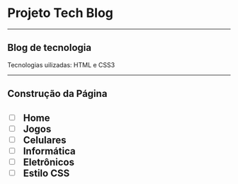 <h1 aling="center">Projeto Tech Blog</h1> <hr>

<h2>Blog de tecnologia</h2>

<p>Tecnologias uilizadas: HTML e CSS3</p> <hr>

<h2>Construção da Página<h2>

- [ ] Home
- [ ] Jogos
- [ ] Celulares
- [ ] Informática
- [ ] Eletrônicos
- [ ] Estilo CSS